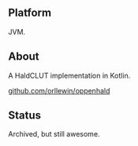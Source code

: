 ## Platform

JVM.

## About

A HaldCLUT implementation in Kotlin.

[github.com/orllewin/oppenhald](https://github.com/orllewin/oppenhald)

## Status

Archived, but still awesome.